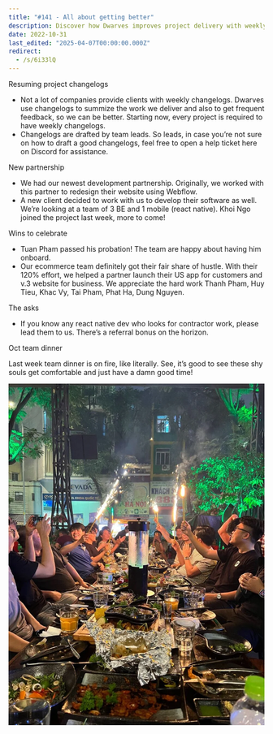 ```yaml
---
title: "#141 - All about getting better"
description: Discover how Dwarves improves project delivery with weekly changelogs, celebrates new partnerships and team wins, and seeks React Native developers for contractor roles.
date: 2022-10-31
last_edited: "2025-04-07T00:00:00.000Z"
redirect:
  - /s/6i33lQ
---
```


Resuming project changelogs

- Not a lot of companies provide clients with weekly changelogs. Dwarves use changelogs to summize the work we deliver and also to get frequent feedback, so we can be better. Starting now, every project is required to have weekly changelogs.
- Changelogs are drafted by team leads. So leads, in case you’re not sure on how to draft a good changelogs, feel free to open a help ticket here on Discord for assistance.

New partnership

- We had our newest development partnership. Originally, we worked with this partner to redesign their website using Webflow.
- A new client decided to work with us to develop their software as well. We’re looking at a team of 3 BE and 1 mobile (react native). Khoi Ngo joined the project last week, more to come!

Wins to celebrate

- Tuan Pham passed his probation! The team are happy about having him onboard.
- Our ecommerce team definitely got their fair share of hustle. With their 120% effort, we helped a partner launch their US app for customers and v.3 website for business. We appreciate the hard work Thanh Pham, Huy Tieu, Khac Vy, Tai Pham, Phat Ha, Dung Nguyen.

The asks

- If you know any react native dev who looks for contractor work, please lead them to us. There’s a referral bonus on the horizon.

Oct team dinner

Last week team dinner is on fire, like literally. See, it’s good to see these shy souls get comfortable and just have a damn good time!

![](assets/notion-image-1744007352985-wulz4.webp)
